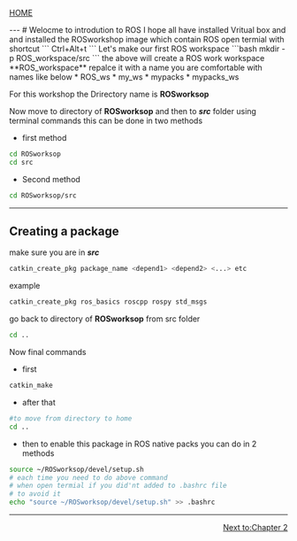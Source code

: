 <div align="left">

[HOME](https://jovinsav.github.io/Rosworkshop/)

</div>
---
# Welocme to introdution to  ROS
I hope all have installed Vritual box and and installed the ROSworkshop image which contain ROS
open termial with
shortcut
```
Ctrl+Alt+t
```
Let's make our first ROS workspace
```bash
mkdir -p ROS_workspace/src
```
the above will create a ROS work workspace
**ROS_workspace** repalce it with a name you are comfortable with names like below
* ROS_ws
* my_ws
* mypacks
* mypacks_ws

For this workshop the Drirectory  name is **ROSworksop**


 Now move to directory of **ROSworksop** and then to ***src*** folder using terminal commands
 this can be done in two methods
 * first method
 ```bash
cd ROSworksop
cd src
 ```
 * Second method
 ```bash
cd ROSworksop/src
 ```

---
## Creating a package
 make sure you are in ***src***
 ```bash
catkin_create_pkg package_name <depend1> <depend2> <...> etc
 ```
example
 ```bash
catkin_create_pkg ros_basics roscpp rospy std_msgs
 ```

go back to directory of **ROSworksop** from src folder
```bash
cd ..
```
Now final commands
*  first
```bash
catkin_make
```
* after that
```bash
#to move from directory to home
cd ..
```
* then to enable this package in ROS native packs you can do in 2 methods
```bash
source ~/ROSworksop/devel/setup.sh
# each time you need to do above command
# when open termial if you did'nt added to .bashrc file
# to avoid it
echo "source ~/ROSworksop/devel/setup.sh" >> .bashrc
```
---


<div align="right">
 
 [Next to:Chapter 2](https://jovinsav.github.io/Rosworkshop/chapter2.html)
 
 </div>
